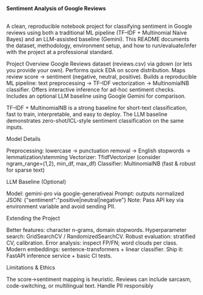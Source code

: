 ##
**Sentiment Analysis of Google Reviews**
##

A clean, reproducible notebook project for classifying sentiment in Google reviews using both a traditional ML pipeline (TF–IDF + Multinomial Naive Bayes) and an LLM-assisted baseline (Gemini). This README documents the dataset, methodology, environment setup, and how to run/evaluate/infer with the project at a professional standard.


Project Overview
Google Reviews dataset (reviews.csv) via gdown (or lets you provide your own).
Performs quick EDA on score distribution.
Maps review score → sentiment (negative, neutral, positive).
Builds a reproducible ML pipeline: text preprocessing → TF–IDF vectorization → MultinomialNB classifier.
Offers interactive inference for ad-hoc sentiment checks.
Includes an optional LLM baseline using Google Gemini for comparison.

TF–IDF + MultinomialNB is a strong baseline for short-text classification, fast to train, interpretable, and easy to deploy. The LLM baseline demonstrates zero-shot/ICL-style sentiment classification on the same inputs.

Model Details

Preprocessing: lowercase → punctuation removal → English stopwords → lemmatization/stemming
Vectorizer: TfidfVectorizer (consider ngram_range=(1,2), min_df, max_df)
Classifier: MultinomialNB (fast & robust for sparse text)

LLM Baseline (Optional)

Model: gemini-pro via google-generativeai
Prompt: outputs normalized JSON: {"sentiment":"positive|neutral|negative"}
Note: Pass API key via environment variable and avoid sending PII.

Extending the Project

Better features: character n-grams, domain stopwords.
Hyperparameter search: GridSearchCV / RandomizedSearchCV.
Robust evaluation: stratified CV, calibration.
Error analysis: inspect FP/FN; word clouds per class.
Modern embeddings: sentence-transformers + linear classifier.
Ship it: FastAPI inference service + basic CI tests.

Limitations & Ethics

The score→sentiment mapping is heuristic.
Reviews can include sarcasm, code-switching, or multilingual text.
Handle PII responsibly
